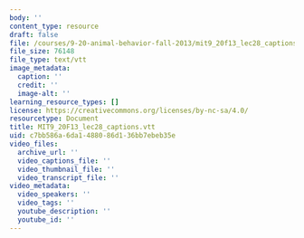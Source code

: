 ```yaml
---
body: ''
content_type: resource
draft: false
file: /courses/9-20-animal-behavior-fall-2013/mit9_20f13_lec28_captions.vtt
file_size: 76148
file_type: text/vtt
image_metadata:
  caption: ''
  credit: ''
  image-alt: ''
learning_resource_types: []
license: https://creativecommons.org/licenses/by-nc-sa/4.0/
resourcetype: Document
title: MIT9_20F13_lec28_captions.vtt
uid: c7bb586a-6da1-4880-86d1-36bb7ebeb35e
video_files:
  archive_url: ''
  video_captions_file: ''
  video_thumbnail_file: ''
  video_transcript_file: ''
video_metadata:
  video_speakers: ''
  video_tags: ''
  youtube_description: ''
  youtube_id: ''
---
```

